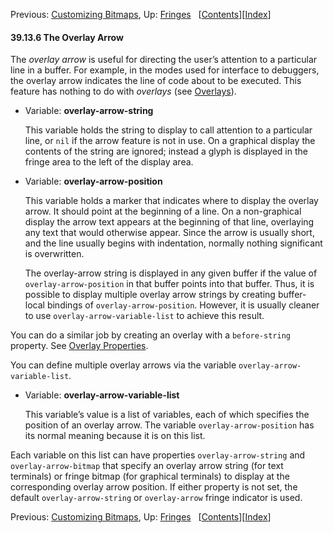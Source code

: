 

Previous: [Customizing Bitmaps](Customizing-Bitmaps.html), Up: [Fringes](Fringes.html)   \[[Contents](index.html#SEC_Contents "Table of contents")]\[[Index](Index.html "Index")]

#### 39.13.6 The Overlay Arrow

The *overlay arrow* is useful for directing the user’s attention to a particular line in a buffer. For example, in the modes used for interface to debuggers, the overlay arrow indicates the line of code about to be executed. This feature has nothing to do with *overlays* (see [Overlays](Overlays.html)).

*   Variable: **overlay-arrow-string**

    This variable holds the string to display to call attention to a particular line, or `nil` if the arrow feature is not in use. On a graphical display the contents of the string are ignored; instead a glyph is displayed in the fringe area to the left of the display area.

<!---->

*   Variable: **overlay-arrow-position**

    This variable holds a marker that indicates where to display the overlay arrow. It should point at the beginning of a line. On a non-graphical display the arrow text appears at the beginning of that line, overlaying any text that would otherwise appear. Since the arrow is usually short, and the line usually begins with indentation, normally nothing significant is overwritten.

    The overlay-arrow string is displayed in any given buffer if the value of `overlay-arrow-position` in that buffer points into that buffer. Thus, it is possible to display multiple overlay arrow strings by creating buffer-local bindings of `overlay-arrow-position`. However, it is usually cleaner to use `overlay-arrow-variable-list` to achieve this result.

You can do a similar job by creating an overlay with a `before-string` property. See [Overlay Properties](Overlay-Properties.html).

You can define multiple overlay arrows via the variable `overlay-arrow-variable-list`.

*   Variable: **overlay-arrow-variable-list**

    This variable’s value is a list of variables, each of which specifies the position of an overlay arrow. The variable `overlay-arrow-position` has its normal meaning because it is on this list.

Each variable on this list can have properties `overlay-arrow-string` and `overlay-arrow-bitmap` that specify an overlay arrow string (for text terminals) or fringe bitmap (for graphical terminals) to display at the corresponding overlay arrow position. If either property is not set, the default `overlay-arrow-string` or `overlay-arrow` fringe indicator is used.

Previous: [Customizing Bitmaps](Customizing-Bitmaps.html), Up: [Fringes](Fringes.html)   \[[Contents](index.html#SEC_Contents "Table of contents")]\[[Index](Index.html "Index")]
